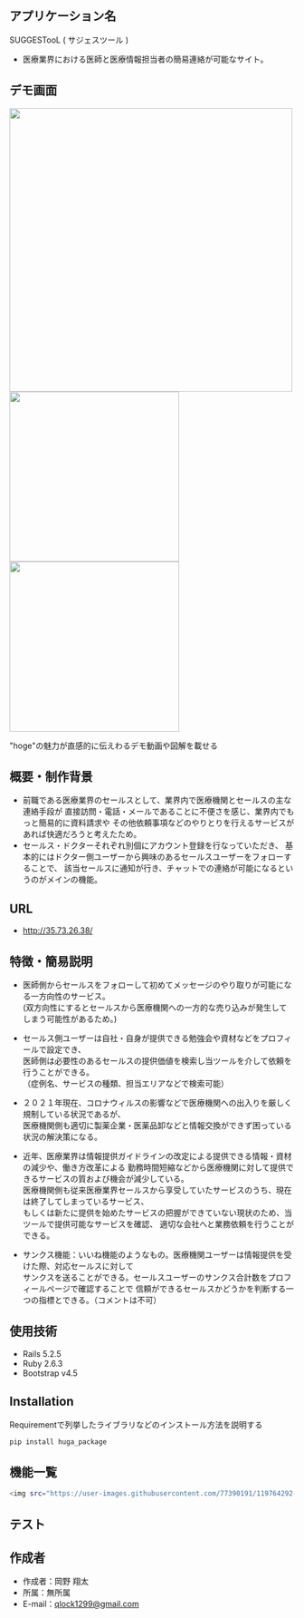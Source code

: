
## アプリケーション名

SUGGESTooL ( サジェスツール )

* 医療業界における医師と医療情報担当者の簡易連絡が可能なサイト。

## デモ画面

<img src="https://user-images.githubusercontent.com/77390191/119764279-117e9600-beec-11eb-9317-41cb27dbb6f3.png" width="500px">
<img src="https://user-images.githubusercontent.com/77390191/119764292-16dbe080-beec-11eb-8249-4cba9bc08af2.png" width="300px">
<img src="https://user-images.githubusercontent.com/77390191/119533316-adab7e80-bdc0-11eb-9fcb-3571add607fc.png" width="300px">

"hoge"の魅力が直感的に伝えわるデモ動画や図解を載せる

## 概要・制作背景

* 前職である医療業界のセールスとして、業界内で医療機関とセールスの主な連絡手段が
直接訪問・電話・メールであることに不便さを感じ、業界内でもっと簡易的に資料請求や
その他依頼事項などのやりとりを行えるサービスがあれば快適だろうと考えたため。
* セールス・ドクターそれぞれ別個にアカウント登録を行なっていただき、
基本的にはドクター側ユーザーから興味のあるセールスユーザーをフォローすることで、
該当セールスに通知が行き、チャットでの連絡が可能になるというのがメインの機能。

## URL

* http://35.73.26.38/

## 特徴・簡易説明

* 医師側からセールスをフォローして初めてメッセージのやり取りが可能になる一方向性のサービス。<br>
  (双方向性にするとセールスから医療機関への一方的な売り込みが発生してしまう可能性があるため。)

* セールス側ユーザーは自社・自身が提供できる勉強会や資材などをプロフィールで設定でき、<br>
  医師側は必要性のあるセールスの提供価値を検索し当ツールを介して依頼を行うことができる。<br>
  （症例名、サービスの種類、担当エリアなどで検索可能）

* ２０２１年現在、コロナウィルスの影響などで医療機関への出入りを厳しく規制している状況であるが、<br>
  医療機関側も適切に製薬企業・医薬品卸などと情報交換ができず困っている状況の解決策になる。

* 近年、医療業界は情報提供ガイドラインの改定による提供できる情報・資材の減少や、働き方改革による
  勤務時間短縮などから医療機関に対して提供できるサービスの質および機会が減少している。<br>
  医療機関側も従来医療業界セールスから享受していたサービスのうち、現在は終了してしまっているサービス、<br>
  もしくは新たに提供を始めたサービスの把握ができていない現状のため、当ツールで提供可能なサービスを確認、
  適切な会社へと業務依頼を行うことができる。

* サンクス機能：いいね機能のようなもの。医療機関ユーザーは情報提供を受けた際、対応セールスに対して<br>
  サンクスを送ることができる。セールスユーザーのサンクス合計数をプロフィールページで確認することで
  信頼ができるセールスかどうかを判断する一つの指標とできる。（コメントは不可）

## 使用技術


* Rails 5.2.5
* Ruby 2.6.3
* Bootstrap v4.5


## Installation

Requirementで列挙したライブラリなどのインストール方法を説明する

```bash
pip install huga_package
```

## 機能一覧

```bash
<img src="https://user-images.githubusercontent.com/77390191/119764292-16dbe080-beec-11eb-8249-4cba9bc08af2.png" width="500px">
```

## テスト


## 作成者

* 作成者：岡野 翔太
* 所属：無所属
* E-mail：qlock1299@gmail.com
